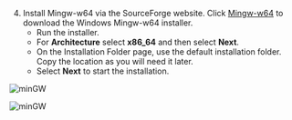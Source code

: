 4. Install Mingw-w64 via the SourceForge website. Click [Mingw-w64](https://sourceforge.net/projects/mingw-w64/files/Toolchains%20targetting%20Win32/Personal%20Builds/mingw-builds/installer/mingw-w64-install.exe/download) to download the Windows Mingw-w64 installer.
	 - Run the installer. 
	 - For  **Architecture**  select  **x86_64**  and then select  **Next**. 
	 - On the Installation Folder page, use the default installation folder. Copy the location as you will need it later. 
	  - Select  **Next**  to start the installation.

![minGW](https://raw.githubusercontent.com/misc-sonchau/dev-tool-tutorials/main/images/minGW_x86.jpg)

![minGW](https://raw.githubusercontent.com/misc-sonchau/dev-tool-tutorials/main/images/minGW_location.jpg)

